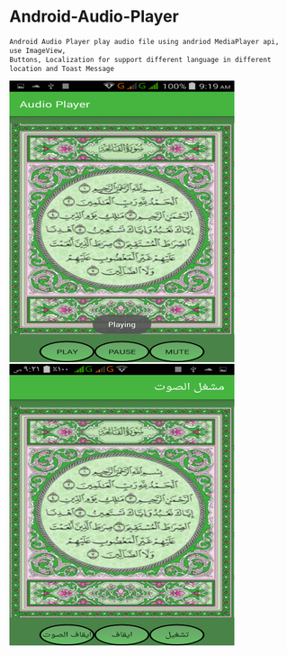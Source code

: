 # Android-Audio-Player
    Android Audio Player play audio file using andriod MediaPlayer api, use ImageView,
    Buttons, Localization for support different language in different location and Toast Message

<img src="https://github.com/moskaoud/Android-Audio-Player/blob/master/Screenshot_2018-01-17-09-19-11.png" width="400" height="500">
<img src="https://github.com/moskaoud/Android-Audio-Player/blob/master/Screenshot_%D9%A2%D9%A0%D9%A1%D9%A8-%D9%A0%D9%A1-%D9%A1%D9%A7-%D9%A0%D9%A9-%D9%A2%D9%A1-%D9%A1%D9%A7.png"  width="400" height="500">
